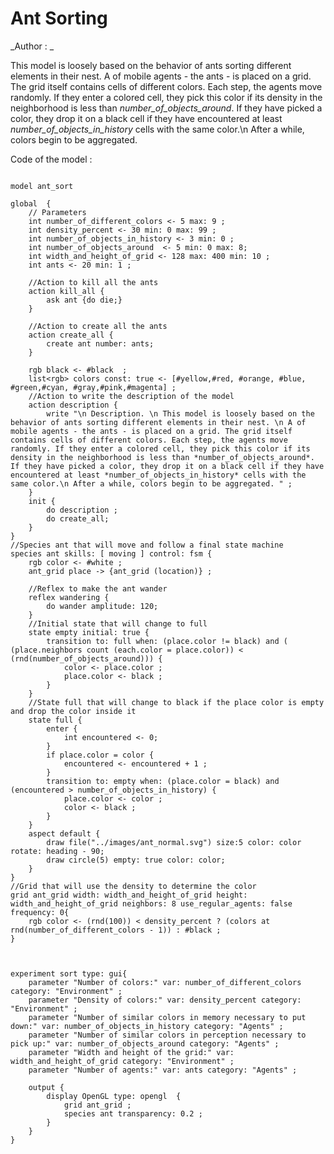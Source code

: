 [//]: # (keyword|architecture_fsm)
[//]: # (keyword|statement_state)
[//]: # (keyword|statement_transition)
[//]: # (keyword|statement_enter)
[//]: # (keyword|skill_fsm)
[//]: # (keyword|constant_#cyan)
[//]: # (keyword|constant_#magenta)
[//]: # (keyword|concept_gui)
[//]: # (keyword|concept_skill)
[//]: # (keyword|concept_grid)
# Ant Sorting


_Author : _

This model is loosely based on the behavior of ants sorting different elements in their nest. A of mobile agents - the ants - is placed on a grid. The grid itself contains cells of different colors. Each step, the agents move randomly. If they enter a colored cell, they pick this color if its density in the neighborhood is less than *number_of_objects_around*. If they have picked a color, they drop it on a black cell if they have encountered at least *number_of_objects_in_history* cells with the same color.\n After a while, colors begin to be aggregated.


Code of the model : 

```

model ant_sort

global  {
	// Parameters 
	int number_of_different_colors <- 5 max: 9 ;
	int density_percent <- 30 min: 0 max: 99 ;
	int number_of_objects_in_history <- 3 min: 0 ;
	int number_of_objects_around  <- 5 min: 0 max: 8;
	int width_and_height_of_grid <- 128 max: 400 min: 10 ;  
	int ants <- 20 min: 1 ;
	
	//Action to kill all the ants
	action kill_all {
		ask ant {do die;}
	}
	
	//Action to create all the ants
	action create_all {
		create ant number: ants;
	}

	rgb black <- #black  ;	
	list<rgb> colors const: true <- [#yellow,#red, #orange, #blue, #green,#cyan, #gray,#pink,#magenta] ;
	//Action to write the description of the model
	action description {
		write "\n Description. \n This model is loosely based on the behavior of ants sorting different elements in their nest. \n A of mobile agents - the ants - is placed on a grid. The grid itself contains cells of different colors. Each step, the agents move randomly. If they enter a colored cell, they pick this color if its density in the neighborhood is less than *number_of_objects_around*. If they have picked a color, they drop it on a black cell if they have encountered at least *number_of_objects_in_history* cells with the same color.\n After a while, colors begin to be aggregated. " ;	
	}  
	init { 
		do description ;
		do create_all;
	} 
}
//Species ant that will move and follow a final state machine
species ant skills: [ moving ] control: fsm { 
	rgb color <- #white ; 
	ant_grid place -> {ant_grid (location)} ;
	
	//Reflex to make the ant wander
	reflex wandering { 
		do wander amplitude: 120;
	}
	//Initial state that will change to full
	state empty initial: true {
		transition to: full when: (place.color != black) and ( (place.neighbors count (each.color = place.color)) < (rnd(number_of_objects_around))) {
			color <- place.color ;
			place.color <- black ; 
		}
	}
	//State full that will change to black if the place color is empty and drop the color inside it
	state full {
		enter { 
			int encountered <- 0; 
		}
		if place.color = color { 
			encountered <- encountered + 1 ;
		}
		transition to: empty when: (place.color = black) and (encountered > number_of_objects_in_history) {
			place.color <- color ;
			color <- black ;
		}
	}
	aspect default {
		draw file("../images/ant_normal.svg") size:5 color: color rotate: heading - 90;
		draw circle(5) empty: true color: color;
	}
}
//Grid that will use the density to determine the color
grid ant_grid width: width_and_height_of_grid height: width_and_height_of_grid neighbors: 8 use_regular_agents: false frequency: 0{
	rgb color <- (rnd(100)) < density_percent ? (colors at rnd(number_of_different_colors - 1)) : #black ;
}


	
experiment sort type: gui{
	parameter "Number of colors:" var: number_of_different_colors category: "Environment" ;
	parameter "Density of colors:" var: density_percent category: "Environment" ;
	parameter "Number of similar colors in memory necessary to put down:" var: number_of_objects_in_history category: "Agents" ;
	parameter "Number of similar colors in perception necessary to pick up:" var: number_of_objects_around category: "Agents" ;
	parameter "Width and height of the grid:" var: width_and_height_of_grid category: "Environment" ;
	parameter "Number of agents:" var: ants category: "Agents" ;
	
	output {
		display OpenGL type: opengl  {
			grid ant_grid ;
			species ant transparency: 0.2 ;
		}
	}
}


```
